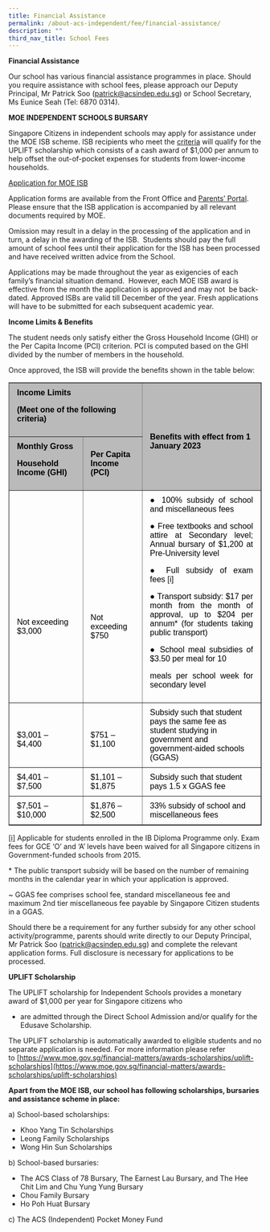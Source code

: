 ```yaml
---
title: Financial Assistance
permalink: /about-acs-independent/fee/financial-assistance/
description: ""
third_nav_title: School Fees
---
```

**Financial Assistance**

Our school has various financial assistance programmes in place. Should you require assistance with school fees, please approach our Deputy Principal, Mr Patrick Soo ([patrick@acsindep.edu.sg](mailto:patrick@acsindep.edu.sg)) or School Secretary, Ms Eunice Seah (Tel: 6870 0314).

**MOE INDEPENDENT SCHOOLS BURSARY**

Singapore Citizens in independent schools may apply for assistance under the MOE ISB scheme. ISB recipients who meet the [criteria](https://www.acsindep.moe.edu.sg/about-acs-independent/fee/financial-assistance/#UPLIFT) will qualify for the UPLIFT scholarship which consists of a cash award of $1,000 per annum to help offset the out-of-pocket expenses for students from lower-income households.

<a href="/files/About%20ACS(I)/MOE-ISB-Application-Form-revised-on-14-October-2022.pdf" target="_blank">Application for MOE ISB</a>

Application forms are available from the Front Office and [Parents’ Portal](https://lms.acsindep.edu.sg/ACSIndep/login.aspx?type=parents). Please ensure that the ISB application is accompanied by all relevant documents required by MOE.

Omission may result in a delay in the processing of the application and in turn, a delay in the awarding of the ISB.  Students should pay the full amount of school fees until their application for the ISB has been processed and have received written advice from the School.

Applications may be made throughout the year as exigencies of each family’s financial situation demand.  However, each MOE ISB award is effective from the month the application is approved and may not  be back-dated. Approved ISBs are valid till December of the year. Fresh applications will have to be submitted for each subsequent academic year.

**Income Limits & Benefits**

The student needs only satisfy either the Gross Household Income (GHI) or the Per Capita Income (PCI) criterion. PCI is computed based on the GHI divided by the number of members in the household.

Once approved, the ISB will provide the benefits shown in the table below:

<table border="1" width="100%" style="box-sizing: border-box; border-collapse: collapse; min-width: 500px; color: rgb(0, 0, 0); font-family: Arial, sans-serif; font-size: 16px; font-style: normal; font-variant-ligatures: normal; font-variant-caps: normal; font-weight: 400; letter-spacing: normal; orphans: 2; text-align: start; text-transform: none; white-space: normal; widows: 2; word-spacing: 0px; -webkit-text-stroke-width: 0px; text-decoration-thickness: initial; text-decoration-style: initial; text-decoration-color: initial;"><tbody style="box-sizing: border-box; margin-top: 0px;"><tr style="box-sizing: border-box; margin-top: 0px;"><td colspan="2" width="312" style="box-sizing: border-box; border-collapse: collapse; padding: 10px 15px; line-height: 18px; margin-top: 0px; background-color: rgb(186, 186, 186);"><strong style="box-sizing: border-box; font-weight: bolder; margin-top: 0px;">Income Limits</strong><p style="box-sizing: border-box;"></p><p style="box-sizing: border-box;"><strong style="box-sizing: border-box; font-weight: bolder; margin-top: 0px;">(Meet one of the following criteria)</strong></p></td><td rowspan="2" width="340" style="box-sizing: border-box; border-collapse: collapse; padding: 10px 15px; line-height: 18px; background-color: rgb(186, 186, 186);"><strong style="box-sizing: border-box; font-weight: bolder; margin-top: 0px;">&nbsp;</strong><p style="box-sizing: border-box;"></p><p style="box-sizing: border-box;"><strong style="box-sizing: border-box; font-weight: bolder; margin-top: 0px;">Benefits with effect from 1 January 2023</strong></p></td></tr><tr style="box-sizing: border-box;"><td width="179" style="box-sizing: border-box; border-collapse: collapse; padding: 10px 15px; line-height: 18px; margin-top: 0px; background-color: rgb(186, 186, 186);"><strong style="box-sizing: border-box; font-weight: bolder; margin-top: 0px;">Monthly Gross</strong><p style="box-sizing: border-box;"></p><p style="box-sizing: border-box;"><strong style="box-sizing: border-box; font-weight: bolder; margin-top: 0px;">Household Income (GHI)</strong></p></td><td width="132" style="box-sizing: border-box; border-collapse: collapse; padding: 10px 15px; line-height: 18px; background-color: rgb(186, 186, 186);"><strong style="box-sizing: border-box; font-weight: bolder; margin-top: 0px;">Per Capita Income (PCI)</strong></td></tr><tr style="box-sizing: border-box;"><td width="179" style="box-sizing: border-box; border-collapse: collapse; padding: 10px 15px; line-height: 18px; margin-top: 0px;">&nbsp;<p style="box-sizing: border-box; margin-top: 0px;"></p><p style="box-sizing: border-box;">&nbsp;</p><p style="box-sizing: border-box;">&nbsp;</p><p style="box-sizing: border-box;">&nbsp;</p><p style="box-sizing: border-box;">Not exceeding $3,000</p></td><td width="132" style="box-sizing: border-box; border-collapse: collapse; padding: 10px 15px; line-height: 18px;">&nbsp;<p style="box-sizing: border-box; margin-top: 0px;"></p><p style="box-sizing: border-box;">&nbsp;</p><p style="box-sizing: border-box;">&nbsp;</p><p style="box-sizing: border-box;">&nbsp;</p><p style="box-sizing: border-box;">Not exceeding $750</p></td><td width="340" style="box-sizing: border-box; border-collapse: collapse; padding: 10px 15px; line-height: 18px;"><p style="box-sizing: border-box; margin-top: 0px; text-align: justify;">● 100% subsidy of school and miscellaneous fees</p><p style="box-sizing: border-box; text-align: justify;">● Free textbooks and school attire at Secondary level; Annual bursary of $1,200 at Pre-University level</p><p style="box-sizing: border-box; text-align: justify;">● Full subsidy of exam fees<span>&nbsp;</span><a name="_ednref1" style="box-sizing: border-box; background-color: transparent; font-size: 1em; font-family: Arial, sans-serif !important; text-decoration: none; margin-top: 0px;"></a><a href="https://www.acsindep.moe.edu.sg/about-acs-independent/fee/financial-assistance/#_edn1" style="box-sizing: border-box; background-color: transparent; font-size: 1em; font-family: Arial, sans-serif !important; text-decoration: none;">[i]</a></p><p style="box-sizing: border-box; text-align: justify;">● Transport subsidy: $17 per month from the month of approval, up to $204 per annum* (for students taking public transport)</p><p style="box-sizing: border-box; text-align: justify;">● School meal subsidies of $3.50 per meal for 10</p><p style="box-sizing: border-box; text-align: justify;">meals per school week for secondary level</p></td></tr><tr style="box-sizing: border-box;"><td width="179" style="box-sizing: border-box; border-collapse: collapse; padding: 10px 15px; line-height: 18px; margin-top: 0px;">&nbsp;<p style="box-sizing: border-box; margin-top: 0px;"></p><p style="box-sizing: border-box;">$3,001 – $4,400</p></td><td width="132" style="box-sizing: border-box; border-collapse: collapse; padding: 10px 15px; line-height: 18px;">&nbsp;<p style="box-sizing: border-box; margin-top: 0px;"></p><p style="box-sizing: border-box;">$751 – $1,100</p></td><td width="340" style="box-sizing: border-box; border-collapse: collapse; padding: 10px 15px; line-height: 18px;">Subsidy such that student pays the same fee as student studying in government and government-aided schools (GGAS)</td></tr><tr style="box-sizing: border-box;"><td width="179" style="box-sizing: border-box; border-collapse: collapse; padding: 10px 15px; line-height: 18px; margin-top: 0px;">$4,401 – $7,500</td><td width="132" style="box-sizing: border-box; border-collapse: collapse; padding: 10px 15px; line-height: 18px;">$1,101 – $1,875</td><td width="340" style="box-sizing: border-box; border-collapse: collapse; padding: 10px 15px; line-height: 18px;">Subsidy such that student pays 1.5 x GGAS fee</td></tr><tr style="box-sizing: border-box;"><td width="179" style="box-sizing: border-box; border-collapse: collapse; padding: 10px 15px; line-height: 18px; margin-top: 0px;">$7,501 – $10,000</td><td width="132" style="box-sizing: border-box; border-collapse: collapse; padding: 10px 15px; line-height: 18px;">$1,876 – $2,500</td><td width="340" style="box-sizing: border-box; border-collapse: collapse; padding: 10px 15px; line-height: 18px;">33% subsidy of school and miscellaneous fees</td></tr></tbody></table>

[\[i\]](https://www.acsindep.moe.edu.sg/about-acs-independent/fee/financial-assistance/#_ednref1) Applicable for students enrolled in the IB Diploma Programme only. Exam fees for GCE ‘O’ and ‘A’ levels have been waived for all Singapore citizens in Government-funded schools from 2015.

\* The public transport subsidy will be based on the number of remaining months in the calendar year in which your application is approved.

~ GGAS fee comprises school fee, standard miscellaneous fee and maximum 2nd tier miscellaneous fee payable by Singapore Citizen students in a GGAS.

Should there be a requirement for any further subsidy for any other school activity/programme, parents should write directly to our Deputy Principal, Mr Patrick Soo ([patrick@acsindep.edu.sg](mailto:patrick@acsindep.edu.sg)) and complete the relevant application forms. Full disclosure is necessary for applications to be processed.

**UPLIFT Scholarship**

The UPLIFT scholarship for Independent Schools provides a monetary award of $1,000 per year for Singapore citizens who

*   are admitted through the Direct School Admission and/or qualify for the Edusave Scholarship.

The UPLIFT scholarship is automatically awarded to eligible students and no separate application is needed. For more information please refer to [https://www.moe.gov.sg/financial-matters/awards-scholarships/uplift-scholarships](https://www.moe.gov.sg/financial-matters/awards-scholarships/uplift-scholarships)

**Apart from the MOE ISB, our school has following scholarships, bursaries and assistance scheme in place:** 

a) School-based scholarships:

*   Khoo Yang Tin Scholarships
*   Leong Family Scholarships
*   Wong Hin Sun Scholarships

b) School-based bursaries:

*   The ACS Class of 78 Bursary, The Earnest Lau Bursary, and The Hee Chit Lim and Chu Yung Yung Bursary
*   Chou Family Bursary
*   Ho Poh Huat Bursary

c) The ACS (Independent) Pocket Money Fund
